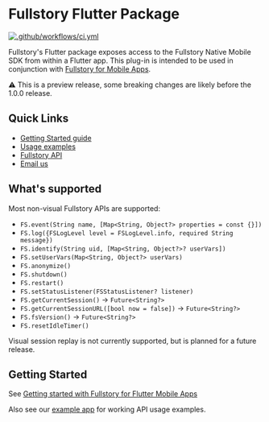 # Fullstory Flutter Package

[![.github/workflows/ci.yml](https://github.com/fullstorydev/fullstory-flutter/actions/workflows/ci.yml/badge.svg)](https://github.com/fullstorydev/fullstory-flutter/actions/workflows/ci.yml)

Fullstory's Flutter package exposes access to the Fullstory Native Mobile SDK from within a Flutter app. This plug-in is intended to be used in conjunction with [Fullstory for Mobile Apps](https://www.fullstory.com/mobile-apps/).

⚠️ This is a preview release, some breaking changes are likely before the 1.0.0 release.

## Quick Links

- [Getting Started guide](https://help.fullstory.com/hc/en-us/articles/27461129353239)
- [Usage examples](https://github.com/fullstorydev/fullstory-flutter/tree/main/example/lib)
- [Fullstory API](https://developer.fullstory.com)
- [Email us](mailto:mobile-support@fullstory.com)

## What's supported

Most non-visual Fullstory APIs are supported:

- `FS.event(String name, [Map<String, Object?> properties = const {}])`
- `FS.log({FSLogLevel level = FSLogLevel.info, required String message})`
- `FS.identify(String uid, [Map<String, Object?>? userVars])`
- `FS.setUserVars(Map<String, Object?> userVars)`
- `FS.anonymize()`
- `FS.shutdown()`
- `FS.restart()`
- `FS.setStatusListener(FSStatusListener? listener)`
- `FS.getCurrentSession()` → `Future<String?>`
- `FS.getCurrentSessionURL([bool now = false])` → `Future<String?>`
- `FS.fsVersion()` → `Future<String?>`
- `FS.resetIdleTimer()`

Visual session replay is not currently supported, but is planned for a future release.

## Getting Started

See [Getting started with Fullstory for Flutter Mobile Apps](https://help.fullstory.com/hc/en-us/articles/27461129353239)

Also see our [example app](https://github.com/fullstorydev/fullstory-flutter/tree/main/example) for working API usage examples.
